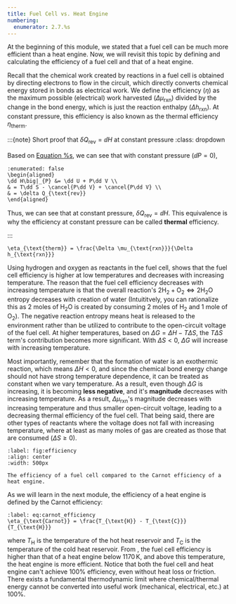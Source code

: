 ```yaml
---
title: Fuel Cell vs. Heat Engine
numbering:
  enumerator: 2.7.%s
---
```


At the beginning of this module, we stated that a fuel cell can be much more efficient than a heat engine. Now, we will revisit this topic by defining and calculating the efficiency of a fuel cell and that of a heat engine.

Recall that the chemical work created by reactions in a fuel cell is obtained by directing electrons to flow in the circuit, which directly converts chemical energy stored in bonds as electrical work. We define the efficiency ($\eta$) as the maximum possible (electrical) work harvested ($\Delta \mu_{\text{rxn}}$) divided by the change in the bond energy, which is just the reaction enthalpy ($\Delta h_{\text{rxn}}$). At constant pressure, this efficiency is also known as the thermal efficiency $\eta_{\text{therm}}$.

:::{note} Short proof that $\delta Q_{\text{rev}}=\dd H$ at constant pressure
:class: dropdown

Based on [Equation %s](#eq:dH), we can see that with constant pressure ($\dd P = 0$),

```{math}
:enumerated: false
\begin{aligned}
\dd H\big|_{P} &= \dd U + P\dd V \\
& = T\dd S - \cancel{P\dd V} + \cancel{P\dd V} \\
& = \delta Q_{\text{rev}}
\end{aligned}
```

Thus, we can see that at constant pressure, $\delta Q_{\text{rev}} = \dd H$. This equivalence is why the efficiency at constant pressure can be called **thermal** efficiency.

:::

```{math}
\eta_{\text{therm}} = \frac{\Delta \mu_{\text{rxn}}}{\Delta h_{\text{rxn}}}
```

Using hydrogen and oxygen as reactants in the fuel cell, [](#fig:efficiency) shows that the fuel cell efficiency is higher at low temperatures and decreases with increasing temperature. The reason that the fuel cell efficiency decreases with increasing temperature is that the overall reaction's $2\text{H}_2 + \text{O}_2 \Leftrightarrow 2\text{H}_2\text{O}$ entropy decreases with creation of water (Intuititvely, you can rationalize this as 2 moles of $\text{H}_2\text{O}$ is created by consuming 2 moles of $\text{H}_2$ and 1 mole of $\text{O}_2$). The negative reaction entropy means heat is released to the environment rather than be utilized to contribute to the open-circuit voltage of the fuel cell. At higher temperatures, based on $\Delta G =\Delta H - T\Delta S$, the $T\Delta S$ term's contribution becomes more significant. With $\Delta S < 0$, $\Delta G$ will increase with increasing temperature. 

Most importantly, remember that the formation of water is an exothermic reaction, which means $\Delta H < 0$, and since the chemical bond energy change should not have strong temperature dependence, it can be treated as constant when we vary temperature. As a result, even though $\Delta G$ is increasing, it is becoming **less negative**, and it's **magnitude** decreases with increasing temperature. As a result, $\Delta \mu_{\text{rxn}}$'s magnitude decreases with increasing temperature and thus smaller open-circuit voltage, leading to a decreasing thermal efficiency of the fuel cell. That being said, there are other types of reactants where the voltage does not fall with increasing temperature, where at least as many moles of gas are created as those that are consumed ($\Delta S \geq 0$).


```{figure} ../images/fuelcell/fuelcellvscarnot.png
:label: fig:efficiency
:align: center
:width: 500px

The efficiency of a fuel cell compared to the Carnot efficiency of a heat engine.
```

As we will learn in the next module, the efficiency of a heat engine is defined by the Carnot efficiency:

```{math}
:label: eq:carnot_efficiency
\eta_{\text{Carnot}} = \frac{T_{\text{H}} - T_{\text{C}}}{T_{\text{H}}}
```

where $T_{\text{H}}$ is the temperature of the hot heat reservoir and $T_{\text{C}}$ is the temperature of the cold heat reservoir. From [](#fig:efficiency), the fuel cell efficiency is higher than that of a heat engine below $1170\,\text{K}$, and above this temperature, the heat engine is more efficient. Notice that both the fuel cell and heat engine can't achieve $100\%$ efficiency, even without heat loss or friction. There exists a fundamental thermodynamic limit where chemical/thermal energy cannot be converted into useful work (mechanical, electrical, etc.) at $100\%$.
